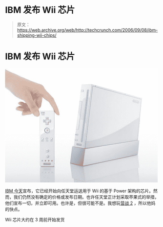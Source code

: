 # IBM 发布 Wii 芯片

> 原文：<https://web.archive.org/web/http://techcrunch.com/2006/09/08/ibm-shipping-wii-chips/>

# IBM 发布 Wii 芯片

![](img/9b8feb0b0802c7b2bc3994da2d4cccf0.png)

[IBM 今天](https://web.archive.org/web/20130627214452/http://www-03.ibm.com/press/us/en/pressrelease/20213.wss)宣布，它已经开始向任天堂运送用于 Wii 的基于 Power 架构的芯片。然而，我们仍然没有确定的价格或发布日期。也许任天堂正计划采取苹果式的举措，他们宣布一切，并立即可用。也许是，但很可能不是。我想玩[营战 2](https://web.archive.org/web/20130627214452/http://media.wii.ign.com/media/849/849911/vids_1.html) ，所以他妈的快点。

Wii 芯片大约在 3 周前开始发货